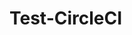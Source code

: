 # Test-CircleCI

[![<Senac2020>](https://circleci.com/gh/Senac2020/Test-CircleCI.svg?style=svg)](https://app.circleci.com/pipelines/github/Senac2020/Test-CircleCI)
  
